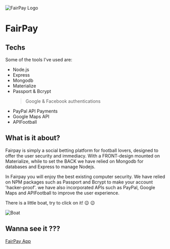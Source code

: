![FairPay Logo](http://res.cloudinary.com/dlmrvaeyh/image/upload/c_scale,w_293/v1525384930/burning-red-logo.png)
# FairPay

## Techs

Some of the tools I've used are:

- Node.js
- Express
- Mongodb
- Materialize
- Passport & Bcrypt
  > Google & Facebook authentications
- PayPal API Payments
- Google Maps API
- APIFootball

## What is it about?

Fairpay is simply a social betting platform for football lovers, designed to offer the user security and immediacy. With a FRONT-design mounted on Materialize, while to set the BACK we have relied on Mongodb for databases and Express to manage Nodejs.

In Fairpay you will enjoy the best existing computer security. We have relied on NPM packages such as Passport and Bcrypt to make your account 'hacker-proof'. we have also incorporated APIs such as PayPal, Google Maps and APIFootball to improve the user experience.

There is a little boat, try to click on it! :wink: :wink:

  ![Boat](http://res.cloudinary.com/dlmrvaeyh/image/upload/v1525385990/boat.png)
  
## Wanna see it ???

[FairPay App](http://fair-pay.herokuapp.com/)
